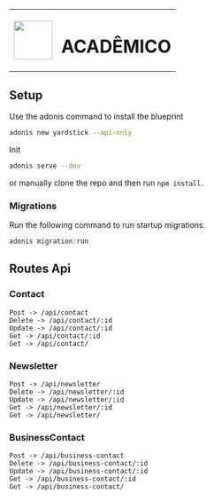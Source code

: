 <table align="center" >
    <tr>
        <td>
            <img src="https://scontent.fldb3-1.fna.fbcdn.net/v/t1.0-9/53021185_1408666499275512_17328144339959808_o.jpg?_nc_cat=110&_nc_sid=09cbfe&_nc_ohc=VgoEf3I7xXkAX86YC2t&_nc_ht=scontent.fldb3-1.fna&oh=506e420af1916588e8d5526da15bc9ea&oe=5F24495C" height="70px" width="70px">
        </td>
        <td>
            <h1 style="font-weight:bold">ACADÊMICO</h1>
        </td>
    </tr>
</table>

## Setup

Use the adonis command to install the blueprint

```bash
adonis new yardstick --api-only
```

Init

```bash
adonis serve --dev
```

or manually clone the repo and then run `npm install`.

### Migrations

Run the following command to run startup migrations.

```js
adonis migration:run
```
## Routes Api
### Contact
```
Post -> /api/contact
Delete -> /api/contact/:id
Update -> /api/contact/:id
Get -> /api/contact/:id
Get -> /api/contact/
```
### Newsletter
```
Post -> /api/newsletter
Delete -> /api/newsletter/:id
Update -> /api/newsletter/:id
Get -> /api/newsletter/:id
Get -> /api/newsletter/
```
### BusinessContact
```
Post -> /api/business-contact
Delete -> /api/business-contact/:id
Update -> /api/business-contact/:id
Get -> /api/business-contact/:id
Get -> /api/business-contact/
```

